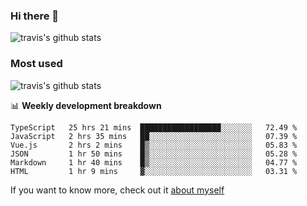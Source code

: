### Hi there 👋

<!--
**HondryTravis/HondryTravis** is a ✨ _special_ ✨ repository because its `README.md` (this file) appears on your GitHub profile.

Here are some ideas to get you started:

- 🔭 I’m currently working on ...
- 🌱 I’m currently learning ...
- 👯 I’m looking to collaborate on ...
- 🤔 I’m looking for help with ...
- 💬 Ask me about ...
- 📫 How to reach me: ...
- 😄 Pronouns: ...
- ⚡ Fun fact: ...
-->

![travis's github stats](https://github-readme-stats.vercel.app/api?username=HondryTravis&hide=stars)
### Most used
![travis's github stats](https://github-readme-stats.anuraghazra1.vercel.app/api/top-langs/?username=HondryTravis&layout=compact&hide_title=true)

📊 **Weekly development breakdown**

<!--START_SECTION:waka-->

```text
TypeScript   25 hrs 21 mins  ██████████████████░░░░░░░   72.49 %
JavaScript   2 hrs 35 mins   ██░░░░░░░░░░░░░░░░░░░░░░░   07.39 %
Vue.js       2 hrs 2 mins    █▒░░░░░░░░░░░░░░░░░░░░░░░   05.83 %
JSON         1 hr 50 mins    █▒░░░░░░░░░░░░░░░░░░░░░░░   05.28 %
Markdown     1 hr 40 mins    █▒░░░░░░░░░░░░░░░░░░░░░░░   04.77 %
HTML         1 hr 9 mins     ▓░░░░░░░░░░░░░░░░░░░░░░░░   03.31 %
```

<!--END_SECTION:waka-->

If you want to know more, check out it [about myself](https://hondrytravis.github.io/)
